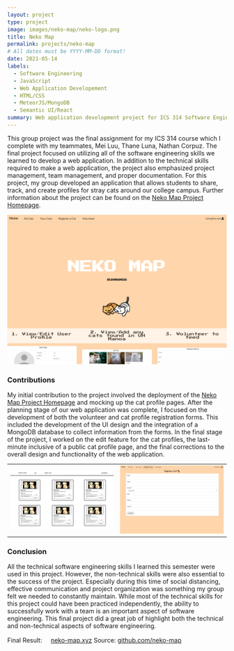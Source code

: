 ```yaml
---
layout: project
type: project
image: images/neko-map/neko-logo.png
title: Neko Map
permalink: projects/neko-map
# All dates must be YYYY-MM-DD format!
date: 2021-05-14
labels:
  - Software Engineering
  - JavaScript
  - Web Application Developement
  - HTML/CSS
  - MeteorJS/MongoDB
  - Semantic UI/React
summary: Web application development project for ICS 314 Software Engineering I.
---
```


This group project was the final assignment for my ICS 314 course which I complete with my teammates, Mei Luu, Thane Luna, Nathan Corpuz. The final project focused on utilizing all of the software engineering skills we learned to develop a web application. In addition to the technical skills required to make a web application, the project also emphasized project management, team management, and proper documentation. For this project, my group developed an application that allows students to share, track, and create profiles for stray cats around our college campus. Further information about the project can be found on the [Neko Map Project Homepage](https://neko-map.github.io/).

<img class="ui large centered rounded image" src="../images/neko-map/landing.png">

### Contributions

My initial contribution to the project involved the deployment of the [Neko Map Project Homepage](https://neko-map.github.io/) and mocking up the cat profile pages. After the planning stage of our web application was complete, I focused on the development of both the volunteer and cat profile registration forms. This included the development of the UI design and the integration of a MongoDB database to collect information from the forms. In the final stage of the project, I worked on the edit feature for the cat profiles, the last-minute inclusive of a public cat profile page, and the final corrections to the overall design and functionality of the web application. 

|               |               |
| ------------- | ------------- |
| <img class="ui medium floated rounded image" src="../images/neko-map/cats-page-mockup.png">|<img class="ui medium floated rounded image" src="../images/neko-map/register-cat-form.png">|

### Conclusion

All the technical software engineering skills I learned this semester were used in this project. However, the non-technical skills were also essential to the success of the project. Especially during this time of social distancing, effective communication and project organization was something my group felt we needed to constantly maintain. While most of the technical skills for this project could have been practiced independently, the ability to successfully work with a team is an important aspect of software engineering. This final project did a great job of highlight both the technical and non-technical aspects of software engineering.

Final Result: <img height="16" width="16" src="../images/neko-map/neko-cat-icon.ico"><a href="https://neko-map.xyz/#/">neko-map.xyz</a>
Source: <a href="https://github.com/neko-map"><i class="large github icon "></i>github.com/neko-map</a>
